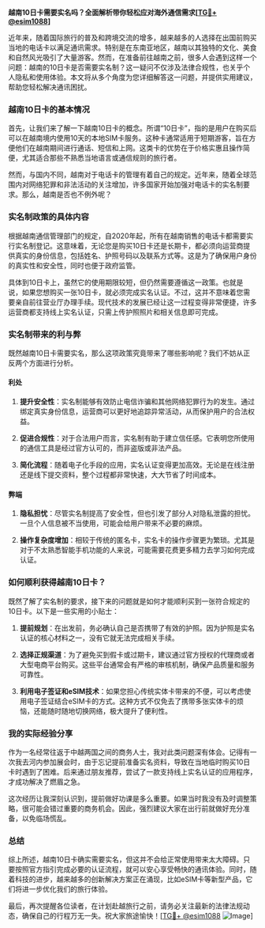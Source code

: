**越南10日卡需要实名吗？全面解析带你轻松应对海外通信需求[[TG💪+ @esim1088](https://t.me/s/esim1088)]**

近年来，随着国际旅行的普及和跨境交流的增多，越来越多的人选择在出国前购买当地的电话卡以满足通讯需求。特别是在东南亚地区，越南以其独特的文化、美食和自然风光吸引了大量游客。然而，在准备前往越南之前，很多人会遇到这样一个问题：越南的10日卡是否需要实名制？这一疑问不仅涉及法律合规性，也关乎个人隐私和使用体验。本文将从多个角度为您详细解答这一问题，并提供实用建议，帮助您轻松解决通讯困扰。

### 越南10日卡的基本情况

首先，让我们来了解一下越南10日卡的概念。所谓“10日卡”，指的是用户在购买后可以在越南境内使用10天的本地SIM卡服务。这种卡通常适用于短期游客，旨在方便他们在越南期间进行通话、短信和上网。这类卡的优势在于价格实惠且操作简便，尤其适合那些不熟悉当地语言或通信规则的旅行者。

然而，与国内不同，越南对于电话卡的管理有着自己的规定。近年来，随着全球范围内对网络犯罪和非法活动的关注增加，许多国家开始加强对电话卡的实名制要求。那么，越南是否也不例外呢？

### 实名制政策的具体内容

根据越南通信管理部门的规定，自2020年起，所有在越南销售的电话卡都需要实行实名制登记。这意味着，无论您是购买10日卡还是长期卡，都必须向运营商提供真实的身份信息，包括姓名、护照号码以及联系方式等。这是为了确保用户身份的真实性和安全性，同时也便于政府监管。

具体到10日卡上，虽然它的使用期限较短，但仍然需要遵循这一政策。也就是说，如果您想购买一张10日卡，就必须完成实名认证。不过，这并不意味着您需要亲自前往营业厅办理手续。现代技术的发展已经让这一过程变得非常便捷，许多运营商都支持线上实名认证，只需上传护照照片和相关信息即可完成。

### 实名制带来的利与弊

既然越南10日卡需要实名，那么这项政策究竟带来了哪些影响呢？我们不妨从正反两个方面进行分析。

#### 利处

1. **提升安全性**：实名制能够有效防止电信诈骗和其他网络犯罪行为的发生。通过绑定真实身份信息，运营商可以更好地追踪异常活动，从而保护用户的合法权益。
   
2. **促进合规性**：对于合法用户而言，实名制有助于建立信任感。它表明您所使用的通信工具是经过官方认可的，而非盗版或非法产品。

3. **简化流程**：随着电子化手段的应用，实名认证变得更加高效。无论是在线注册还是线下提交资料，整个过程都非常快速，大大节省了时间成本。

#### 弊端

1. **隐私担忧**：尽管实名制提高了安全性，但也引发了部分人对隐私泄露的担忧。一旦个人信息被不当使用，可能会给用户带来不必要的麻烦。

2. **操作复杂度增加**：相较于传统的匿名卡，实名卡的操作步骤更为繁琐。尤其是对于不太熟悉智能手机功能的人来说，可能需要花费更多精力去学习如何完成认证。

### 如何顺利获得越南10日卡？

既然了解了实名制的要求，接下来的问题就是如何才能顺利买到一张符合规定的10日卡。以下是一些实用的小贴士：

1. **提前规划**：在出发前，务必确认自己是否携带了有效的护照。因为护照是实名认证的核心材料之一，没有它就无法完成相关手续。

2. **选择正规渠道**：为了避免买到假卡或过期卡，建议通过官方授权的代理商或者大型电商平台购买。这些平台通常会有严格的审核机制，确保产品质量和服务可靠性。

3. **利用电子签证和eSIM技术**：如果您担心传统实体卡带来的不便，可以考虑使用电子签证结合eSIM卡的方式。这种方式不仅免去了携带多张实体卡的烦恼，还能随时随地切换网络，极大提升了便利性。

### 我的实际经验分享

作为一名经常往返于中越两国之间的商务人士，我对此类问题深有体会。记得有一次我去河内参加展会时，由于忘记提前准备实名资料，导致在当地临时购买10日卡时遇到了困难。后来通过朋友推荐，尝试了一款支持线上实名认证的应用程序，才成功解决了燃眉之急。

这次经历让我深刻认识到，提前做好功课是多么重要。如果当时我没有及时调整策略，很可能会错过重要的商务机会。因此，强烈建议大家在出行前就做好充分准备，以免临场慌乱。

### 总结

综上所述，越南10日卡确实需要实名，但这并不会给正常使用带来太大障碍。只要按照官方指引完成必要的认证流程，就可以安心享受畅快的通讯体验。同时，随着科技的进步，越来越多的创新解决方案正在涌现，比如eSIM卡等新型产品，它们将进一步优化我们的旅行体验。

最后，再次提醒各位读者，在计划赴越旅行之前，请务必关注最新的法律法规动态，确保自己的行程万无一失。祝大家旅途愉快！[[TG💪+ @esim1088](https://t.me/s/esim1088) ![Image](https://i.postimg.cc/4NQfJmqS/Snipaste-2025-05-13-00-14-12.png)]